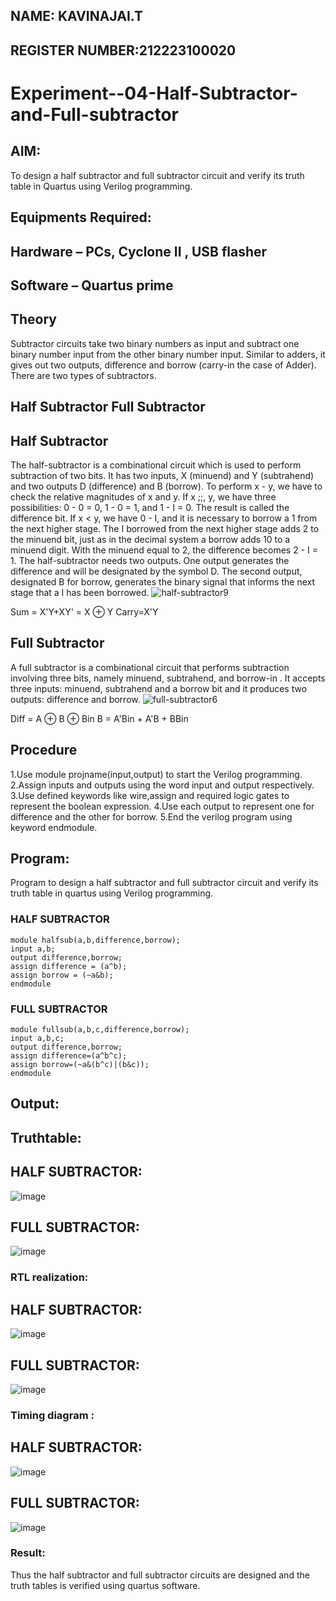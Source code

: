 ## NAME: KAVINAJAI.T
## REGISTER NUMBER:212223100020

# Experiment--04-Half-Subtractor-and-Full-subtractor

## AIM:
To design a half subtractor and full subtractor circuit and verify its truth table in Quartus using Verilog programming.

## Equipments Required:
## Hardware – PCs, Cyclone II , USB flasher
## Software – Quartus prime
## Theory
Subtractor circuits take two binary numbers as input and subtract one binary number input from the other binary number input. Similar to adders, it gives out two outputs, difference and borrow (carry-in the case of Adder). There are two types of subtractors.

## Half Subtractor Full Subtractor
## Half Subtractor
The half-subtractor is a combinational circuit which is used to perform subtraction of two bits. It has two inputs, X (minuend) and Y (subtrahend) and two outputs D (difference) and B (borrow). To perform x - y, we have to check the relative magnitudes of x and y. If x ;;, y, we have three possibilities: 0 - 0 = 0, 1 - 0 = 1, and 1 - I = 0. The result is called the difference bit. If x < y, we have 0 - I, and it is necessary to borrow a 1 from the next higher stage. The I borrowed from the next higher stage adds 2 to the minuend bit, just as in the decimal system a borrow adds 10 to a minuend digit. With the minuend equal to 2, the difference becomes 2 - I = 1. The half-subtractor needs two outputs. One output generates the difference and will be designated by the symbol D. The second output, designated B for borrow, generates the binary signal that informs the next stage that a I has been borrowed.
![half-subtractor9](https://user-images.githubusercontent.com/36288975/166112538-58c3bc7c-ee5d-4e6a-ac8d-8e8328efe27a.png)


Sum = X'Y+XY' = X ⊕ Y
Carry=X'Y

## Full Subtractor
A full subtractor is a combinational circuit that performs subtraction involving three bits, namely minuend, subtrahend, and borrow-in . It accepts three inputs: minuend, subtrahend and a borrow bit and it produces two outputs: difference and borrow. 
![full-subtractor6](https://user-images.githubusercontent.com/36288975/166112541-24c68359-3de8-4674-ae22-8272ffc385ed.png)


Diff = A ⊕ B ⊕ Bin B = A'Bin + A'B + BBin

## Procedure
1.Use module projname(input,output) to start the Verilog programming.
2.Assign inputs and outputs using the word input and output respectively.
3.Use defined keywords like wire,assign and required logic gates to represent the boolean expression.
4.Use each output to represent one for difference and the other for borrow.
5.End the verilog program using keyword endmodule.

## Program:
Program to design a half subtractor and full subtractor circuit and verify its truth table in quartus using Verilog programming.
### HALF SUBTRACTOR
```
module halfsub(a,b,difference,borrow);
input a,b;
output difference,borrow;
assign difference = (a^b);
assign borrow = (~a&b);
endmodule
```
### FULL SUBTRACTOR
```
module fullsub(a,b,c,difference,borrow);
input a,b,c;
output difference,borrow;
assign difference=(a^b^c);
assign borrow=(~a&(b^c)|(b&c));
endmodule
```
## Output:

## Truthtable:
## HALF SUBTRACTOR:
![image](https://github.com/Kavin1311/Experiment--03-Half-Subtractor-and-Full-subtractor/assets/145695724/83cb3f54-55e8-4d00-90be-7633a9157931)

## FULL SUBTRACTOR:
![image](https://github.com/Kavin1311/Experiment--03-Half-Subtractor-and-Full-subtractor/assets/145695724/56931524-707a-423c-93b7-ea0a8be6a21c)


###  RTL realization:
## HALF SUBTRACTOR:
![image](https://github.com/Kavin1311/Experiment--03-Half-Subtractor-and-Full-subtractor/assets/145695724/4b1f7cd6-3dea-4753-b1a2-955ca81125e3)

## FULL SUBTRACTOR:

![image](https://github.com/Kavin1311/Experiment--03-Half-Subtractor-and-Full-subtractor/assets/145695724/49052bdb-39dd-4c58-9169-446c7784682a)


### Timing diagram :
## HALF SUBTRACTOR:
![image](https://github.com/Kavin1311/Experiment--03-Half-Subtractor-and-Full-subtractor/assets/145695724/827b2c73-b461-41b0-b909-ea05aeac772f)

## FULL SUBTRACTOR:
![image](https://github.com/Kavin1311/Experiment--03-Half-Subtractor-and-Full-subtractor/assets/145695724/a6041f66-0c83-4225-8b93-08ae0e81f3fe)

### Result:
Thus the half subtractor and full subtractor circuits are designed and the truth tables is verified using quartus software.
